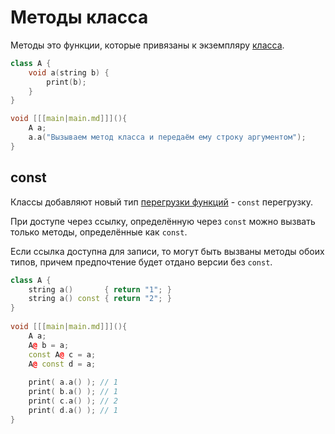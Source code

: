 # Методы класса

[](https://www.angelcode.com/angelscript/sdk/docs/manual/doc_script_class_methods.html)

Методы это функции, которые привязаны к экземпляру [класса](class.md).

```C++
class A {
    void a(string b) {
        print(b);
    }
}

void [[[main|main.md]]](){
    A a;
    a.a("Вызываем метод класса и передаём ему строку аргументом");     
}
```

## const

Классы добавляют новый тип [перегрузки функций](fun-overload.md) - `const` перегрузку.

При доступе через ссылку, определённую через `const` можно вызвать только методы, определённые как `const`.

Если ссылка доступна для записи, то могут быть вызваны методы обоих типов, причем предпочтение
будет отдано версии без `const`.

```C++
class A {
    string a()       { return "1"; } 
    string a() const { return "2"; }
}
  
void [[[main|main.md]]](){
    A a;
    A@ b = a;
    const A@ c = a;
    A@ const d = a;
   
    print( a.a() ); // 1
    print( b.a() ); // 1
    print( c.a() ); // 2
    print( d.a() ); // 1
}
```